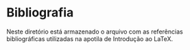 # Bibliografia

Neste diretório está armazenado o arquivo com as referências bibliográficas utilizadas na apotila de Introdução ao LaTeX.
